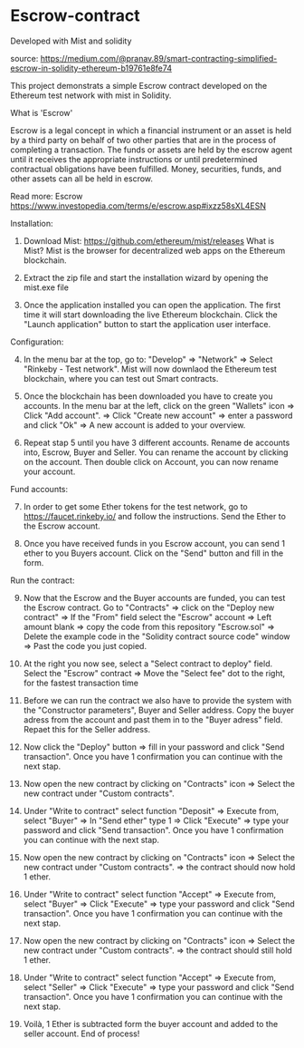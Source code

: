 # Escrow-contract
Developed with Mist and solidity

source: https://medium.com/@pranav.89/smart-contracting-simplified-escrow-in-solidity-ethereum-b19761e8fe74

This project demonstrats a simple Escrow contract developed on the Ethereum test network with mist in Solidity.

What is 'Escrow'

Escrow is a legal concept in which a financial instrument or an asset is held by a third party on behalf of two other parties that are in the process of completing a transaction. The funds or assets are held by the escrow agent until it receives the appropriate instructions or until predetermined contractual obligations have been fulfilled. Money, securities, funds, and other assets can all be held in escrow.

Read more: Escrow https://www.investopedia.com/terms/e/escrow.asp#ixzz58sXL4ESN

Installation:
1)  Download Mist: https://github.com/ethereum/mist/releases
What is Mist? Mist is the browser for decentralized web apps on the Ethereum blockchain.  

2) Extract the zip file and start the installation wizard by opening the mist.exe file

3)  Once the application installed you can open the application. The first time it will start downloading the live Ethereum blockchain. Click the "Launch application" button to start the application user interface.


Configuration:

4) In the menu bar at the top, go to: "Develop" => "Network" => Select "Rinkeby - Test network". Mist will now downlaod the Ethereum test blockchain, where you can test out Smart contracts.

5) Once the blockchain has been downloaded you have to create you accounts. In the menu bar at the left, click on the green "Wallets" icon => Click "Add account". => Click "Create new account" => enter a password and click "Ok" => A new account is added to your overview. 

6) Repeat stap 5 until you have 3 different accounts. Rename de accounts into, Escrow, Buyer and Seller. You can rename the account by clicking on the account. Then double click on Account, you can now rename your account. 

Fund accounts:

7) In order to get some Ether tokens for the test network, go to https://faucet.rinkeby.io/ and follow the instructions. Send the Ether to the Escrow account. 

8) Once you have received funds in you Escrow account, you can send 1 ether to you Buyers account. Click on the "Send" button and fill in the form.  

Run the contract:

9) Now that the Escrow and the Buyer accounts are funded, you can test the Escrow contract. Go to "Contracts" => click on the "Deploy new contract" => If the "From" field select the "Escrow" account => Left amount blank => copy the code from this repository "Escrow.sol" => Delete the example code in the "Solidity contract source code" window => Past the code you just copied.

10) At the right you now see, select a "Select contract to deploy" field. Select the "Escrow" contract => Move the "Select fee" dot to the right, for the fastest transaction time

11) Before we can run the contract we also have to provide the system with the "Constructor parameters", Buyer and Seller address. Copy the buyer adress from the account and past them in to the "Buyer adress" field. Repaet this for the Seller address.  

12) Now click the "Deploy" button => fill in your password and click "Send transaction". Once you have 1 confirmation you can continue with the next stap.

13) Now open the new contract by clicking on "Contracts" icon =>  Select the new contract under "Custom contracts".

14) Under "Write to contract" select function "Deposit" => Execute from, select "Buyer" => In "Send ether" type 1 => Click "Execute" => type your password and click "Send transaction". Once you have 1 confirmation you can continue with the next stap.

15) Now open the new contract by clicking on "Contracts" icon =>  Select the new contract under "Custom contracts". => the contract should now hold 1 ether.

16) Under "Write to contract" select function "Accept" => Execute from, select "Buyer" => Click "Execute" => type your password and click "Send transaction". Once you have 1 confirmation you can continue with the next stap.

17) Now open the new contract by clicking on "Contracts" icon =>  Select the new contract under "Custom contracts". => the contract should still hold 1 ether.

18) Under "Write to contract" select function "Accept" => Execute from, select "Seller" => Click "Execute" => type your password and click "Send transaction". Once you have 1 confirmation you can continue with the next stap.

19) Voilà, 1 Ether is subtracted form the buyer account and added to the seller account. End of process!
